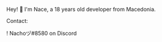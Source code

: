 Hey! 👋
I'm Nace, a 18 years old developer from Macedonia.

Contact:

!                         Nachoヅ#8580 on Discord
